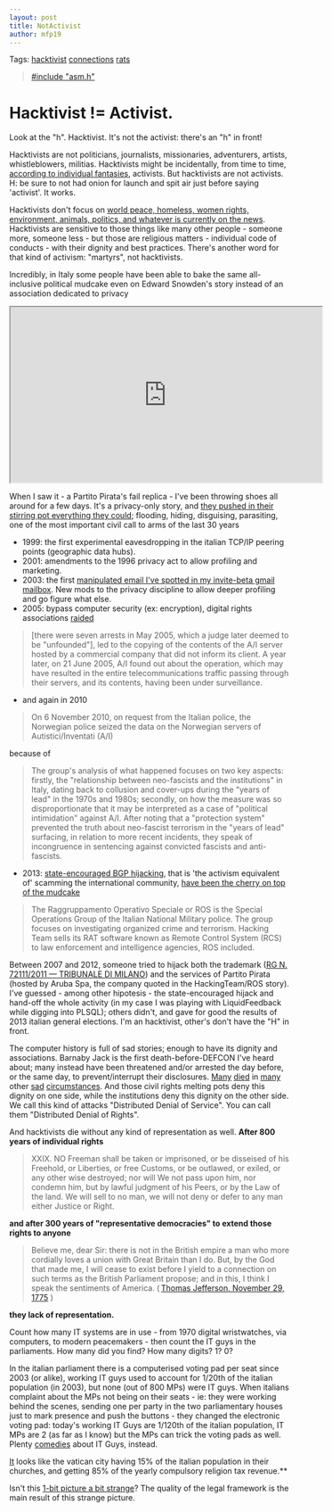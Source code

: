 ```yaml
---
layout: post
title: NotActivist
author: mfp19
---
```


Tags: [hacktivist](#hacktivist) [connections](#connections) [rats](#rats)

> [#include "asm.h"](http://mfp19.github.io/2015/12/29/Antelitteram.html)

# <a name="hacktivist"></a>Hacktivist != Activist. 

Look at the "h". Hacktivist. It's not the activist: there's an "h" in front! 

Hacktivists are not politicians, journalists, missionaries, adventurers, artists, whistleblowers, militias. Hacktivists might be incidentally, from time to time, [according to individual fantasies](http://mfp19.github.io/2015/12/26/Profile.html#behavioural), activists. But hacktivists are not activists. H: be sure to not had onion for launch and spit air just before saying 'activist'. It works. 

Hacktivists don't focus on [world peace, homeless, women rights, environment, animals, politics, and whatever is currently on the news](http://mfp19.github.io/2015/12/26/Profile.html#2015). Hacktivists are sensitive to those things like many other people - someone more, someone less - but those are religious matters - individual code of conducts - with their dignity and best practices. There's another word for that kind of activism: "martyrs", not hacktivists. 

Incredibly, in Italy some people have been able to bake the same all-inclusive political mudcake even on Edward Snowden's story instead of an association dedicated to privacy

<iframe width="560" height="315" src="https://www.youtube.com/embed/hTwwRH7asrY">Edward Snowden @ International Journalism Festival 2015</iframe>

When I saw it - a Partito Pirata's fail replica - I've been throwing shoes all around for a few days. It's a privacy-only story, and [they pushed in their stirring pot everything they could](http://www.cilditalia.org); flooding, hiding, disguising, parasiting, one of the most important civil call to arms of the last 30 years

* 1999: the first experimental eavesdropping in the italian TCP/IP peering points (geographic data hubs). 
* 2001: amendments to the 1996 privacy act to allow profiling and marketing. 
* 2003: the first [manipulated email I've spotted in my invite-beta gmail mailbox](http://mfp19.github.io/2015/12/26/Profile.html#crime). New mods to the privacy discipline to allow deeper profiling and go figure what else. 
* 2005: bypass computer security (ex: encryption), digital rights associations [raided](http://www.statewatch.org/news/2010/dec/01norway-italy-seizure.htm) 

> [there were seven arrests in May 2005, which a judge later deemed to be "unfounded"], led to the copying of the contents of the A/I server hosted by a commercial company that did not inform its client. A year later, on 21 June 2005, A/I found out about the operation, which may have resulted in the entire telecommunications traffic passing through their servers, and its contents, having been under surveillance. 

* and again in 2010

> On 6 November 2010, on request from the Italian police, the Norwegian police seized the data on the Norwegian servers of Autistici/Inventati (A/I)

<a name="connections"></a>because of 

> The group's analysis of what happened focuses on two key aspects: firstly, the "relationship between neo-fascists and the institutions" in Italy, dating back to collusion and cover-ups during the "years of lead" in the 1970s and 1980s; secondly, on how the measure was so disproportionate that it may be interpreted as a case of "political intimidation" against A/I. After noting that a "protection system" prevented the truth about neo-fascist terrorism in the "years of lead" surfacing, in relation to more recent incidents, they speak of incongruence in sentencing against convicted fascists and anti-fascists. 

* <a name="rats"></a>2013: [state-encouraged BGP hijacking](http://www.linux.it/~md/text/state-hijacking.pdf), that is 'the activism equivalent of' scamming the international community, [have been the cherry on top of the mudcake](http://www.bgpmon.net/how-hacking-team-helped-italian-special-operations-group-with-bgp-routing-hijack/)

> The Raggruppamento Operativo Speciale or ROS is the Special Operations Group of the Italian National Military police. The group focuses on investigating organized crime and terrorism. Hacking Team sells its RAT software known as Remote Control System (RCS) to law enforcement and intelligence agencies, ROS included.

Between 2007 and 2012, someone tried to hijack both the trademark ([RG N. 72111/2011 — TRIBUNALE DI MILANO](http://www.partito-pirata.it/2013/03/ordinanza-contro-pirateparty-it-e-marco-manuel-marsili/)) and the services of Partito Pirata (hosted by Aruba Spa, the company quoted in the HackingTeam/ROS story). I've guessed - among other hipotesis - the state-encouraged hijack and hand-off the whole activity (in my case I was playing with LiquidFeedback while digging into PLSQL); others didn't, and gave for good the results of 2013 italian general elections. 
I'm an hacktivist, other's don't have the "H" in front. 

The computer history is full of sad stories; enough to have its dignity and associations. Barnaby Jack is the first death-before-DEFCON I've heard about; many instead have been threatened and/or arrested the day before, or the same day, to prevent/interrupt their disclosures. [Many](https://en.wikipedia.org/wiki/Alan_turing) [died](https://en.wikipedia.org/wiki/Karl_Koch_%28hacker%29) in [many](https://en.wikipedia.org/wiki/Phil_Katz) other [sad](https://en.wikipedia.org/wiki/Freenode#Rob_Levin) [circumstances](http://hackaday.com/2008/09/20/mark-hoekstra-has-passed-away/). And those civil rights melting pots deny this dignity on one side, while the institutions deny this dignity on the other side. We call this kind of attacks "Distributed Denial of Service". You can call them "Distributed Denial of Rights". 

And hacktivists die without any kind of representation as well. **After 800 years of individual rights** 

> XXIX. NO Freeman shall be taken or imprisoned, or be disseised of his Freehold, or Liberties, or free Customs, or be outlawed, or exiled, or any other wise destroyed; nor will We not pass upon him, nor condemn him, but by lawful judgment of his Peers, or by the Law of the land. We will sell to no man, we will not deny or defer to any man either Justice or Right. 

**and after 300 years of "representative democracies" to extend those rights to anyone** 

> Believe me, dear Sir: there is not in the British empire a man who more cordially loves a union with Great Britain than I do. But, by the God that made me, I will cease to exist before I yield to a connection on such terms as the British Parliament propose; and in this, I think I speak the sentiments of America. ( [Thomas Jefferson, November 29, 1775](https://en.wikipedia.org/wiki/United_States_Declaration_of_Independence) )

**they lack of representation.**

Count how many IT systems are in use - from 1970 digital wristwatches, via computers, to modern peacemakers - then count the IT guys in the parliaments. How many did you find? How many digits? 1? 0? 

In the italian parliament there is a computerised voting pad per seat since 2003 (or alike), working IT guys used to account for 1/20th of the italian population (in 2003), but none (out of 800 MPs) were IT guys. When italians complaint about the MPs not being on their seats - ie: they were working behind the scenes, sending one per party in the two parliamentary houses just to mark presence and push the buttons - they changed the electronic voting pad: today's working IT Guys are 1/120th of the italian population, IT MPs are 2 (as far as I know) but the MPs can trick the voting pads as well. Plenty [comedies](http://www.cbs.com/shows/big_bang_theory/) about IT Guys, instead.

[It](http://www.cilditalia.org) looks like the vatican city having 15% of the italian population in their churches, and getting 85% of the yearly compulsory religion tax revenue.** 

Isn't this [1-bit picture a bit strange](http://www.marcuse.org/herbert/pubs/64onedim/odmimages/64ODMFrenchEnglish.jpg)? The quality of the legal framework is the main result of this strange picture. 

